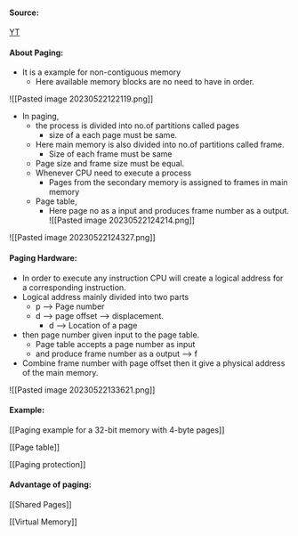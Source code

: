 #### Source:
[YT](https://www.youtube.com/watch?v=j0IqYWyBAKE&list=PLXj4XH7LcRfDrdQuJTHIPmKMpa7eYVaPm&index=53)

#### About Paging:

* It is a example for non-contiguous memory 
	* Here available memory blocks are no need to have in order.

![[Pasted image 20230522122119.png]]


* In paging, 
	* the process is divided into no.of partitions called pages
		* size of a each page must be same.
	* Here main memory is also divided into no.of partitions called frame.
		* Size of each frame must be same
	* Page size and frame size must be equal.
	* Whenever CPU need to execute a process
		* Pages from the secondary memory is assigned to frames in main memory
	* Page table, 
		* Here page no as a input and produces frame number as a output.
		![[Pasted image 20230522124214.png]]

![[Pasted image 20230522124327.png]]

#### Paging Hardware:

* In order to execute any instruction CPU will create a logical address for a corresponding instruction.
* Logical address mainly divided into two parts
	* p --> Page number
	* d --> page offset --> displacement.
		* d --> Location of a page
* then page number given input to the page table.
	* Page table accepts a page number as input
	* and produce frame number as a output --> f
* Combine frame number with page offset then it give a physical address of the main memory.

![[Pasted image 20230522133621.png]]

#### Example:

[[Paging example for a 32-bit memory with 4-byte pages]]


[[Page table]]


[[Paging protection]]


#### Advantage of paging:

[[Shared Pages]]

[[Virtual Memory]]
